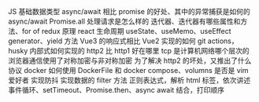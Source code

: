 JS 基础数据类型
async/await 相比 promise 的好处、其中的异常捕获是如何的
async/await Promise.all 处理请求是怎么样的
迭代器、迭代器有哪些属性和方法、for of
redux 原理
react 生命周期
useState、useMemo、useEffect
generator、yield 方法
Vue3 的响应式相比 Vue2 实现的如何
git actions，husky 内部式如何实现的
http2 比 http1 好在哪里
tcp 是计算机网络哪个层次的
浏览器通信使用了对称加密与非对称加密
为了解决 http2 的坏处，又推出了什么协议
docker 如何使用 DockerFile 和 docker compose、volumns
是否是 vim 爱好者
实现防抖
实现数据的 filter 方法
正则表达式，解析 html 标签，依次讲述
事件循环、setTimeout、Promise.then、async await 结合，打印顺序
